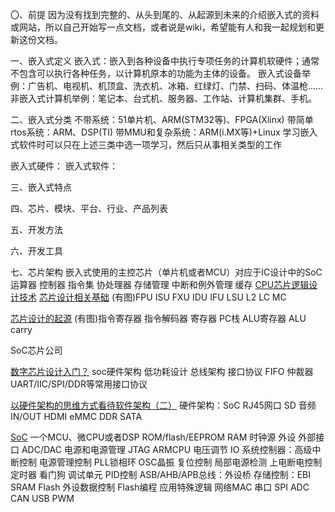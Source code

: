 〇、前提
因为没有找到完整的、从头到尾的、从起源到未来的介绍嵌入式的资料或网站，所以自己开始写一点文档，或者说是wiki，希望能有人和我一起规划和更新这份文档。

一、嵌入式定义
嵌入式：嵌入到各种设备中执行专项任务的计算机软硬件；通常不包含可以执行各种任务，以计算机原本的功能为主体的设备。
嵌入式设备举例：广告机、电视机、机顶盒、洗衣机、冰箱、红绿灯、门禁、扫码、体温枪……
非嵌入式计算机举例：笔记本、台式机、服务器、工作站、计算机集群、手机。

二、嵌入式分类
不带系统：51单片机、ARM(STM32等)、FPGA(Xlinx)
带简单rtos系统：ARM、DSP(TI)
带MMU和复杂系统：ARM(i.MX等)+Linux
学习嵌入式软件时可以只在上述三类中选一项学习，然后只从事相关类型的工作

嵌入式硬件：
嵌入式软件：

三、嵌入式特点

四、芯片、模块、平台、行业、产品列表

五、开发方法

六、开发工具

七、芯片架构
嵌入式使用的主控芯片（单片机或者MCU）对应于IC设计中的SoC
运算器 控制器 指令集 协处理器 存储管理 中断和例外管理 缓存 
[CPU芯片逻辑设计技术](https://baike.baidu.com/item/CPU%E8%8A%AF%E7%89%87%E9%80%BB%E8%BE%91%E8%AE%BE%E8%AE%A1%E6%8A%80%E6%9C%AF)
[芯片设计相关基础](https://zhuanlan.zhihu.com/p/431837543)
(有图)FPU ISU FXU IDU IFU LSU L2 LC MC

[芯片设计的起源](https://zhuanlan.zhihu.com/p/104925162)
(有图)指令寄存器 指令解码器 寄存器 PC栈 ALU寄存器 ALU carry

SoC芯片公司

[数字芯片设计入门？](https://www.zhihu.com/question/21892919)
soc硬件架构 低功耗设计 总线架构 接口协议 FIFO 仲裁器 
UART/IIC/SPI/DDR等常用接口协议

[以硬件架构的思维方式看待软件架构（二）](https://zhuanlan.zhihu.com/p/464828478)
硬件架构：SoC RJ45网口 SD 音频IN/OUT HDMI eMMC DDR SATA

[SoC](https://blog.csdn.net/iteye_13202/article/details/82575744)
一个MCU、微CPU或者DSP ROM/flash/EEPROM RAM 时钟源 外设 外部接口 ADC/DAC 电源和电源管理
JTAG ARMCPU 电压调节 IO
系统控制器：高级中断控制 电源管理控制 PLL锁相环 OSC晶振 复位控制 局部电源检测 上电断电控制 定时器 看门狗 调试单元 PID控制
ASB/AHB/APB总线：外设桥 存储控制：EBI SRAM Flash 外设数据控制 Flash编程 应用特殊逻辑 网络MAC 串口 SPI ADC CAN USB PWM 
